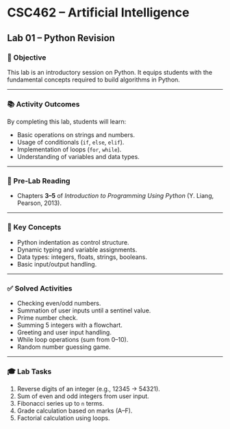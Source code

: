 # CSC462 – Artificial Intelligence
## Lab 01 – Python Revision

### 🎯 Objective
This lab is an introductory session on Python. It equips students with the fundamental concepts required to build algorithms in Python.

---

### 📚 Activity Outcomes
By completing this lab, students will learn:
- Basic operations on strings and numbers.  
- Usage of conditionals (`if`, `else`, `elif`).  
- Implementation of loops (`for`, `while`).  
- Understanding of variables and data types.  

---

### 📝 Pre-Lab Reading
- Chapters **3–5** of *Introduction to Programming Using Python* (Y. Liang, Pearson, 2013).  

---

### 🔑 Key Concepts
- Python indentation as control structure.  
- Dynamic typing and variable assignments.  
- Data types: integers, floats, strings, booleans.  
- Basic input/output handling.  

---

### ✅ Solved Activities
- Checking even/odd numbers.  
- Summation of user inputs until a sentinel value.  
- Prime number check.  
- Summing 5 integers with a flowchart.  
- Greeting and user input handling.  
- While loop operations (sum from 0–10).  
- Random number guessing game.  

---

### 🎓 Lab Tasks
1. Reverse digits of an integer (e.g., 12345 → 54321).  
2. Sum of even and odd integers from user input.  
3. Fibonacci series up to `n` terms.  
4. Grade calculation based on marks (A–F).  
5. Factorial calculation using loops.  
